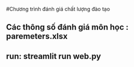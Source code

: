 #Chương trình đánh giá chất lượng đào tạo
## Các thông số đánh giá môn học : paremeters.xlsx
## run: streamlit run web.py
